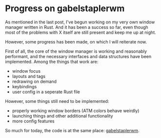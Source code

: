 # Progress on gabelstaplerwm
As mentioned in the last post, I've begun working on my very own window manager
written in Rust. And it has been a success so far, even though most of the problems
with X itself are still present and keep me up at night.

However, some progress has been made, on which I will reiterate now.

First of all, the core of the window manager is working and reasonably performant, and
the necessary interfaces and data structures have been implemented.  Among the things
that work are:

* window focus
* layouts and tags
* redrawing on demand
* keybindings
* user config in a seperate Rust file

However, some things still need to be implemented:

* properly working window borders (ATM colors behave weirdly)
* launching things and other additional functionality
* more config features

So much for today, the code is at the same place:
[gabelstaplerwm](https://github.com/ibabushkin/gabelstaplerwm).
